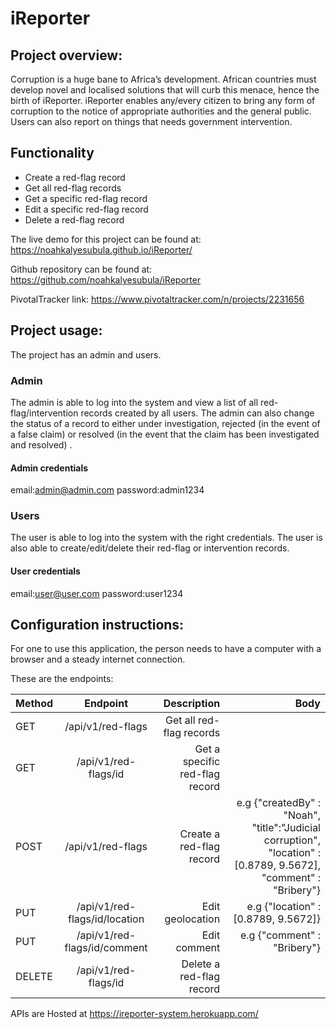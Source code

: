# iReporter

## Project overview:

Corruption is a huge bane to Africa’s development. African countries must develop novel and
localised solutions that will curb this menace, hence the birth of iReporter. iReporter enables
any/every citizen to bring any form of corruption to the notice of appropriate authorities and the
general public. Users can also report on things that needs government intervention.

## Functionality
- Create a red-flag record
- Get all red-flag records
- Get a specific red-flag record
- Edit a specific red-flag record
- Delete a red-flag record

The live demo for this project can be found at: 
https://noahkalyesubula.github.io/iReporter/

Github repository can be found at:
https://github.com/noahkalyesubula/iReporter

PivotalTracker link: https://www.pivotaltracker.com/n/projects/2231656



## Project usage:
The project has an admin and users.

### Admin
The admin is able to log into the system and view a list of all red-flag/intervention records created by all users.
The admin can also change the status of a record to either under investigation, rejected (in the
event of a false claim) or resolved (in the event that the claim has been investigated and
resolved) .
<!--admin login credentials-->
#### Admin credentials
email:admin@admin.com
password:admin1234


### Users
The user is able to log into the system with the right credentials. 
The user is also able to create/edit/delete their red-flag or intervention records.
<!--user login credentials-->
#### User credentials
email:user@user.com
password:user1234

## Configuration instructions:
For one to use this application, the person needs to have a computer with a browser and a steady internet connection.

These are the endpoints:

| Method  | Endpoint          | Description                      | Body                  |
| --------|:-----------------:| -------------------------------: |----------------------:|
| GET     | /api/v1/red-flags | Get all red-flag records |                  |                       |
| GET     | /api/v1/red-flags/id | Get a specific red-flag record  |                       |   
|POST     | /api/v1/red-flags | Create a red-flag record         | e.g  {"createdBy" : "Noah", "title":"Judicial corruption", "location" : [0.8789, 9.5672], "comment" : "Bribery"}  |
|PUT      | /api/v1/red-flags/id/location | Edit geolocation   | e.g  {"location" : [0.8789, 9.5672]} |
|PUT      | /api/v1/red-flags/id/comment | Edit comment        | e.g  {"comment" : "Bribery"} |
|DELETE   | /api/v1/red-flags/id | Delete a red-flag record|   |                       |


APIs are Hosted at https://ireporter-system.herokuapp.com/
